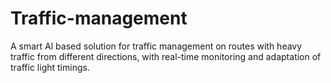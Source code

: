 # Traffic-management
A smart Al based solution for traffic management on routes with heavy traffic from different directions, with real-time monitoring and adaptation of traffic light timings.
